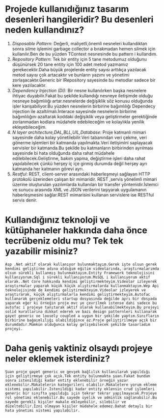 # Projede kullanıdığınız tasarım desenleri hangileridir? Bu desenleri neden kullandınız?
1. *Disposable Pattern*:
    Değerli, maliyetli,önemli  nesneleri kullandıktan sonra silme işlemini garbage collector a bırakmadan hemen silmek için kullanılır.Ben de bu yüzden TContext nesnesinde bu    pattern i kullandım. 
2. *Repository Pattern*:
    Tek bir entity için 5 tane metodumuz olduğunu düşünürsek 20 tane entity için 100 adet metod yazmamız gerekecektir.Daha büyük projelerde entity sayısı arttıkça yazılacak metod sayısı çok artacaktır ve bunların yazımı ve yönetimi zorlaşacaktır.Generic bir IRepository sayesinde bu metodlar sadece bir kere yazılacaktır. 
3.  *Dependency Injection (DI)*:
     Bir nesne kullanılırken başka nesnelere ihtiyac duyabilir.Fakat bu şekilde kullandığı nesneye iletişimde olduğu nesneye bağımlılığı artar.nesnelerde değişiklik söz konusu olduğunda işler karışabiliyor.Bu yüzden nesnelerin birbirine bağımlılığı Dependecy injection ile azaltılmalı.İnterace sayesinde nesnelerin birbirine bağımlılığını azaltarak koddaki değişiklik veya geliştirmeler gerektiğinde zorlanmadan kodlara müdahele edebileceğim ve kolaylıkla yenilik ekleyebileceğim.
4.  *N layer architecture,DAL,BLL,UIL,Database*:
    Proje katmanlı mimari sayesinde daha kolay yönetilebilir.Veri tabanından veri çekme, veri gönerme işlemleri bir katmanda yapılmakta.Veri iletişimini saplayacak servisler bir katmanda.Bu şekilde bu katmanların birbirinden ayrılması sayesinde bi hata olduğunda daha rahat müdahele edilebilecek.Geliştirme, bakım yapma, değiştirme işleri daha rahat yapılabilecek çünkü herşey iç içe girmiş durumda değil herşey ayrı katmanda her katmanın görevi ayrı.
5.  *Restful*:
    REST, client-server arasındaki haberleşmeyi sağlayan HTTP protokolü üzerinden çalışan bir mimaridir. REST ,servis yönelimli mimari üzerine oluşturulan yazılımlarda kullanılan bir transfer yöntemidir.İstemci ve sunucu arasında XML ve JSON verilerini taşıyarak uygulamanın haberleşmesini sağlar.REST mimarisini kullanan servislere ise RESTful servis denir.


# Kullandığınız teknoloji ve kütüphaneler hakkında daha önce tecrübeniz oldu mu? Tek tek yazabilir misiniz?
    Asp .Net aktif olarak kullanıyor bulunmaktayım.Gerek işte olsun gerek kendimi geliştirme adına aldığım eğitim videolarında, araştırmalarımda olsun sürekli kullanmış bulunmaktayım.Entity Framework teknolojisini kullanıyorum.Sql i sürekli kullanıyorum.MsSQL i kullanıyorum aktif olarak..Net Core hakkında kendimi geliştirmekteyim.Videolar izleyerek araştırmalar yaparak küçük küçük alıştırmalarda kullanmaktayım.Wep Api teknolojisinde de kendimi geliştirmekteyim.Videolar izleyerek ve araştırarak, küçük alıştırmalarla kendimi geliştirmekteyim.Autofac kullanarak gerçeklemeleri startup dosyasında değilde ayrı bir dosyada yaparak eğer ki örneğin proje mvc ye çevrilmek istense dahi sadece bu autofac i projeye tanıtarak aktif olarak kullanabilmekteyim.Bu projeyi solid kurallarına dikkat ederek ve bazı design patternleri kullanarak gayet generic ve loosely coupled a uygun bir şekilde yaptım.Sınıfların birbirine bağaımlılığı olabildiğince az.Proje geliştirilmeye açık bir durumdadır.Mümkün olduğunca kolay gelişebilecek şekilde tasarladım projeyi.


# Daha geniş vaktiniz olsaydı projeye neler eklemek isterdiniz?
    Şuan proje gayet generic ve gevşek bağlılık kullanılarak yapıldığı için geliştirmeye çok açık.Tek entity bulunmakta şuan.Fakat bundan sonra istenildiği kadar entity eklenebilir örneğin yazar eklenebilir.Makalelerin kategorileri olabilir.Makalelere yorum ekleme sistemi yapılabilir.İstenildiği kadar entity eklensin crud işlemleri generic bir sınıfta yapıldığı için tekrar tekrar yapılmayacak.Projeye rol yönetimi eklenebilir.Bu sayede üyelik ve adminlik sağlanabilir.Bu sayede gerekli kişiler makale ekleyebilir, silebilir ve düzeltebilir.İzni olmayan kişiler müdahele edemez.Dahat detaylı bir hata yönetimi sistemi yapılabilir.
